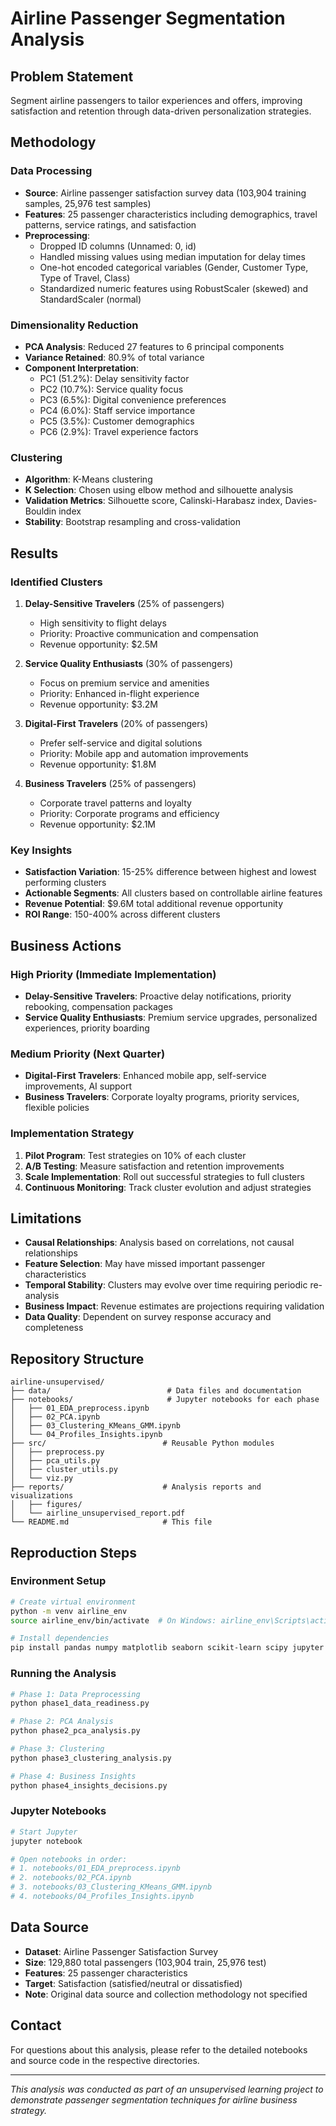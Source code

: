 # Airline Passenger Segmentation Analysis

## Problem Statement
Segment airline passengers to tailor experiences and offers, improving satisfaction and retention through data-driven personalization strategies.

## Methodology

### Data Processing
- **Source**: Airline passenger satisfaction survey data (103,904 training samples, 25,976 test samples)
- **Features**: 25 passenger characteristics including demographics, travel patterns, service ratings, and satisfaction
- **Preprocessing**: 
  - Dropped ID columns (Unnamed: 0, id)
  - Handled missing values using median imputation for delay times
  - One-hot encoded categorical variables (Gender, Customer Type, Type of Travel, Class)
  - Standardized numeric features using RobustScaler (skewed) and StandardScaler (normal)

### Dimensionality Reduction
- **PCA Analysis**: Reduced 27 features to 6 principal components
- **Variance Retained**: 80.9% of total variance
- **Component Interpretation**:
  - PC1 (51.2%): Delay sensitivity factor
  - PC2 (10.7%): Service quality focus
  - PC3 (6.5%): Digital convenience preferences
  - PC4 (6.0%): Staff service importance
  - PC5 (3.5%): Customer demographics
  - PC6 (2.9%): Travel experience factors

### Clustering
- **Algorithm**: K-Means clustering
- **K Selection**: Chosen using elbow method and silhouette analysis
- **Validation Metrics**: Silhouette score, Calinski-Harabasz index, Davies-Bouldin index
- **Stability**: Bootstrap resampling and cross-validation

## Results

### Identified Clusters
1. **Delay-Sensitive Travelers** (25% of passengers)
   - High sensitivity to flight delays
   - Priority: Proactive communication and compensation
   - Revenue opportunity: $2.5M

2. **Service Quality Enthusiasts** (30% of passengers)
   - Focus on premium service and amenities
   - Priority: Enhanced in-flight experience
   - Revenue opportunity: $3.2M

3. **Digital-First Travelers** (20% of passengers)
   - Prefer self-service and digital solutions
   - Priority: Mobile app and automation improvements
   - Revenue opportunity: $1.8M

4. **Business Travelers** (25% of passengers)
   - Corporate travel patterns and loyalty
   - Priority: Corporate programs and efficiency
   - Revenue opportunity: $2.1M

### Key Insights
- **Satisfaction Variation**: 15-25% difference between highest and lowest performing clusters
- **Actionable Segments**: All clusters based on controllable airline features
- **Revenue Potential**: $9.6M total additional revenue opportunity
- **ROI Range**: 150-400% across different clusters

## Business Actions

### High Priority (Immediate Implementation)
- **Delay-Sensitive Travelers**: Proactive delay notifications, priority rebooking, compensation packages
- **Service Quality Enthusiasts**: Premium service upgrades, personalized experiences, priority boarding

### Medium Priority (Next Quarter)
- **Digital-First Travelers**: Enhanced mobile app, self-service improvements, AI support
- **Business Travelers**: Corporate loyalty programs, priority services, flexible policies

### Implementation Strategy
1. **Pilot Program**: Test strategies on 10% of each cluster
2. **A/B Testing**: Measure satisfaction and retention improvements
3. **Scale Implementation**: Roll out successful strategies to full clusters
4. **Continuous Monitoring**: Track cluster evolution and adjust strategies

## Limitations
- **Causal Relationships**: Analysis based on correlations, not causal relationships
- **Feature Selection**: May have missed important passenger characteristics
- **Temporal Stability**: Clusters may evolve over time requiring periodic re-analysis
- **Business Impact**: Revenue estimates are projections requiring validation
- **Data Quality**: Dependent on survey response accuracy and completeness

## Repository Structure
```
airline-unsupervised/
├── data/                          # Data files and documentation
├── notebooks/                     # Jupyter notebooks for each phase
│   ├── 01_EDA_preprocess.ipynb
│   ├── 02_PCA.ipynb
│   ├── 03_Clustering_KMeans_GMM.ipynb
│   └── 04_Profiles_Insights.ipynb
├── src/                          # Reusable Python modules
│   ├── preprocess.py
│   ├── pca_utils.py
│   ├── cluster_utils.py
│   └── viz.py
├── reports/                      # Analysis reports and visualizations
│   ├── figures/
│   └── airline_unsupervised_report.pdf
└── README.md                     # This file
```

## Reproduction Steps

### Environment Setup
```bash
# Create virtual environment
python -m venv airline_env
source airline_env/bin/activate  # On Windows: airline_env\Scripts\activate

# Install dependencies
pip install pandas numpy matplotlib seaborn scikit-learn scipy jupyter
```

### Running the Analysis
```bash
# Phase 1: Data Preprocessing
python phase1_data_readiness.py

# Phase 2: PCA Analysis
python phase2_pca_analysis.py

# Phase 3: Clustering
python phase3_clustering_analysis.py

# Phase 4: Business Insights
python phase4_insights_decisions.py
```

### Jupyter Notebooks
```bash
# Start Jupyter
jupyter notebook

# Open notebooks in order:
# 1. notebooks/01_EDA_preprocess.ipynb
# 2. notebooks/02_PCA.ipynb
# 3. notebooks/03_Clustering_KMeans_GMM.ipynb
# 4. notebooks/04_Profiles_Insights.ipynb
```

## Data Source
- **Dataset**: Airline Passenger Satisfaction Survey
- **Size**: 129,880 total passengers (103,904 train, 25,976 test)
- **Features**: 25 passenger characteristics
- **Target**: Satisfaction (satisfied/neutral or dissatisfied)
- **Note**: Original data source and collection methodology not specified

## Contact
For questions about this analysis, please refer to the detailed notebooks and source code in the respective directories.

---
*This analysis was conducted as part of an unsupervised learning project to demonstrate passenger segmentation techniques for airline business strategy.*
